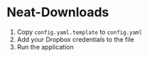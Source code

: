 # Neat-Downloads

1. Copy `config.yaml.template` to `config.yaml`
2. Add your Dropbox credentials to the file
3. Run the application
